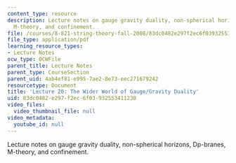 ```yaml
---
content_type: resource
description: Lecture notes on gauge gravity duality, non-spherical horizons, Dp-branes,
  M-theory, and confinement.
file: /courses/8-821-string-theory-fall-2008/83dc0482e297f2ec6f03932553411230_lecture20.pdf
file_type: application/pdf
learning_resource_types:
- Lecture Notes
ocw_type: OCWFile
parent_title: Lecture Notes
parent_type: CourseSection
parent_uid: 4ab4ef81-e995-7ae2-8e73-eec271679242
resourcetype: Document
title: 'Lecture 20: The Wider World of Gauge/Gravity Duality'
uid: 83dc0482-e297-f2ec-6f03-932553411230
video_files:
  video_thumbnail_file: null
video_metadata:
  youtube_id: null
---
```

Lecture notes on gauge gravity duality, non-spherical horizons, Dp-branes, M-theory, and confinement.

